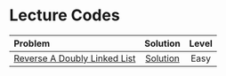 # Lecture Codes

|  **Problem**  |  **Solution**  |  **Level**  |
|:--------------|:--------------:|:-----------:|
|  [Reverse A Doubly Linked List](https://www.codingninjas.com/studio/problems/reverse-a-doubly-linked-list_1116098)  |  [Solution](https://github.com/kishanrajput23/Love-Babbar-CPP-DSA-Course/blob/main/Lectures/Lecture_45/Homework/reverse_a_doubly_linked_list.cpp)  |  Easy  |
